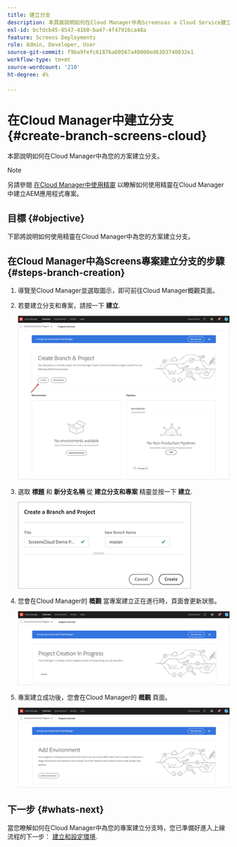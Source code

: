 ```yaml
---
title: 建立分支
description: 本頁面說明如何在Cloud Manager中為Screensas a Cloud Service建立分支。
exl-id: bcfdcb45-8547-4160-ba47-4f47916ca48a
feature: Screens Deployments
role: Admin, Developer, User
source-git-commit: f9ba9fefc61876a60567a40000ed6303740032e1
workflow-type: tm+mt
source-wordcount: '210'
ht-degree: 4%

---
```


# 在Cloud Manager中建立分支 {#create-branch-screens-cloud}

本節說明如何在Cloud Manager中為您的方案建立分支。

>[!NOTE]
>另請參閱 [在Cloud Manager中使用精靈](https://experienceleague.adobe.com/docs/experience-manager-cloud-service/content/implementing/using-cloud-manager/create-application-project/using-the-wizard.html) 以瞭解如何使用精靈在Cloud Manager中建立AEM應用程式專案。

## 目標 {#objective}

下節將說明如何使用精靈在Cloud Manager中為您的方案建立分支。

## 在Cloud Manager中為Screens專案建立分支的步驟 {#steps-branch-creation}

1. 導覽至Cloud Manager並選取圖示，即可前往Cloud Manager概觀頁面。

1. 若要建立分支和專案，請按一下 **建立**.

   ![影像](/help/screens-cloud/assets/onboarding/create-branch1.png)

1. 選取 **標題** 和 **新分支名稱** 從 **建立分支和專案** 精靈並按一下 **建立**.

   ![影像](/help/screens-cloud/assets/onboarding/create-branch2.png)

1. 您會在Cloud Manager的 **概觀** 當專案建立正在進行時，頁面會更新狀態。

   ![影像](/help/screens-cloud/assets/onboarding/create-branch3.png)

1. 專案建立成功後，您會在Cloud Manager的 **概觀** 頁面。

   ![影像](/help/screens-cloud/assets/onboarding/create-branch4.png)

## 下一步 {#whats-next}

當您瞭解如何在Cloud Manager中為您的專案建立分支時，您已準備好進入上線流程的下一步： [建立和設定環境](/help/screens-cloud/onboarding-screens-cloud/creating-an-environment.md).
